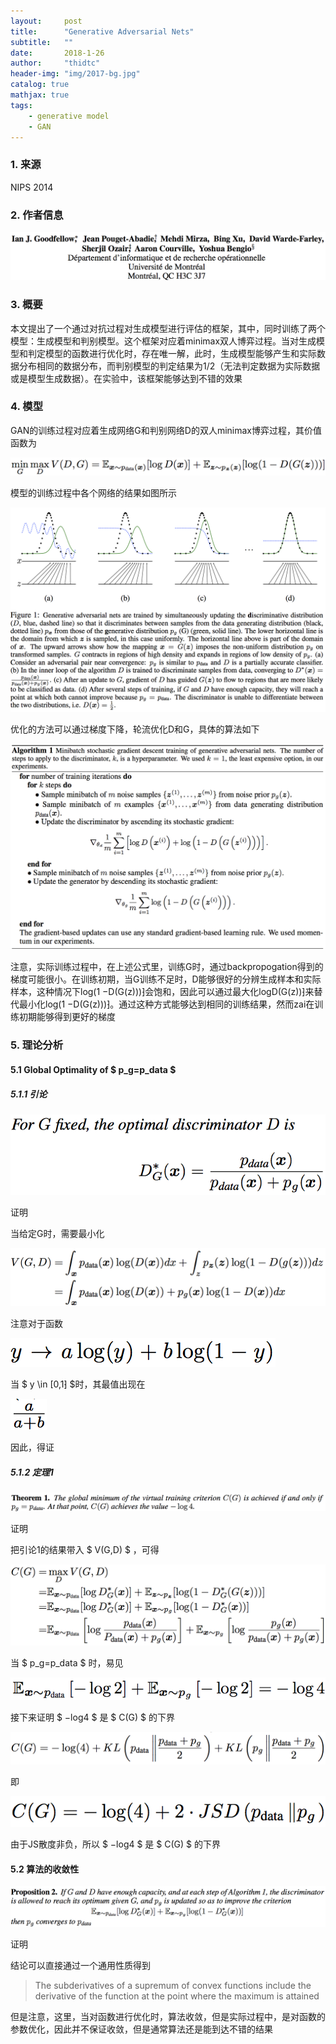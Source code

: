 ```yaml
---
layout:     post
title:      "Generative Adversarial Nets"
subtitle:   ""
date:       2018-1-26
author:     "thidtc"
header-img: "img/2017-bg.jpg"
catalog: true
mathjax: true
tags:
    - generative model
    - GAN
---
```


### 1. 来源
NIPS 2014

### 2. 作者信息
![](/img/Generative_Adversarial_Nets/author_figure1.png)

### 3. 概要
本文提出了一个通过对抗过程对生成模型进行评估的框架，其中，同时训练了两个模型：生成模型和判别模型。这个框架对应着minimax双人博弈过程。当对生成模型和判定模型的函数进行优化时，存在唯一解，此时，生成模型能够产生和实际数据分布相同的数据分布，而判别模型的判定结果为1/2（无法判定数据为实际数据或是模型生成数据）。在实验中，该框架能够达到不错的效果

### 4. 模型
GAN的训练过程对应着生成网络G和判别网络D的双人minimax博弈过程，其价值函数为

![](/img/Generative_Adversarial_Nets/model_figure1.png)

模型的训练过程中各个网络的结果如图所示

![](/img/Generative_Adversarial_Nets/model_figure2.png)

优化的方法可以通过梯度下降，轮流优化D和G，具体的算法如下

![](/img/Generative_Adversarial_Nets/model_figure3.png)

注意，实际训练过程中，在上述公式里，训练G时，通过backpropogation得到的梯度可能很小。在训练初期，当G训练不足时，D能够很好的分辨生成样本和实际样本，这种情况下log⁡(1 −D(G(z)))⁆会饱和，因此可以通过最大化logD(G(z))⁆来替代最小化log⁡(1 −D(G(z)))⁆。通过这种方式能够达到相同的训练结果，然而zai在训练初期能够得到更好的梯度

### 5. 理论分析
#### 5.1 Global Optimality of $ p_g=p_data $

##### 5.1.1 引论

![](/img/Generative_Adversarial_Nets/analysis_figure1.png)

证明

当给定G时，需要最小化

![](/img/Generative_Adversarial_Nets/analysis_figure2.png)

注意对于函数

![](/img/Generative_Adversarial_Nets/analysis_figure3.png)

当 $ y \in [0,1⁆ $时，其最值出现在

![](/img/Generative_Adversarial_Nets/analysis_figure4.png)

因此，得证

##### 5.1.2 定理1

![](/img/Generative_Adversarial_Nets/analysis_figure5.png)

证明

把引论1的结果带入 $ V(G,D) $ ，可得

![](/img/Generative_Adversarial_Nets/analysis_figure6.png)

当 $ p_g=p_data $ 时，易见

![](/img/Generative_Adversarial_Nets/analysis_figure7.png)

接下来证明 $ −log4 $ 是 $ C(G) $ 的下界

![](/img/Generative_Adversarial_Nets/analysis_figure8.png)

即

![](/img/Generative_Adversarial_Nets/analysis_figure9.png)

由于JS散度非负，所以 $ −log4 $ 是 $ C(G) $ 的下界

#### 5.2 算法的收敛性

![](/img/Generative_Adversarial_Nets/analysis_figure10.png)

证明

结论可以直接通过一个通用性质得到

> The subderivatives of a supremum of convex functions include the derivative of the function at the point where the maximum is attained

但是注意，这里，当对函数进行优化时，算法收敛，但是实际过程中，是对函数的参数优化，因此并不保证收敛，但是通常算法还是能到达不错的结果